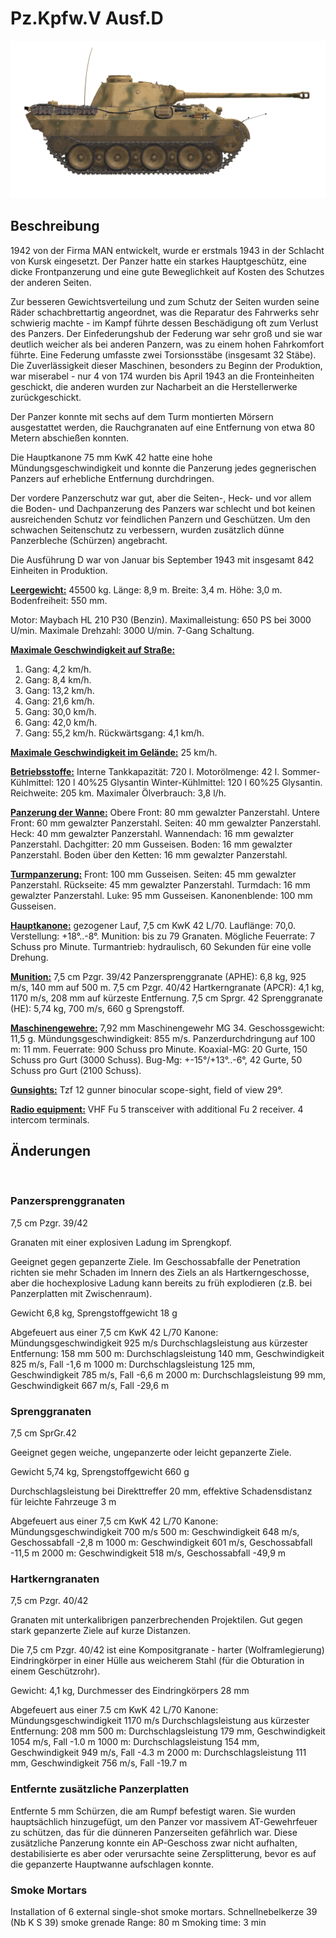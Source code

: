 ﻿# Pz.Kpfw.V Ausf.D

![_pzv-d](../images/_pzv-d.png)

## Beschreibung

1942 von der Firma MAN entwickelt, wurde er erstmals 1943 in der Schlacht von Kursk eingesetzt. Der Panzer hatte ein starkes Hauptgeschütz, eine dicke Frontpanzerung und eine gute Beweglichkeit auf Kosten des Schutzes der anderen Seiten.

Zur besseren Gewichtsverteilung und zum Schutz der Seiten wurden seine Räder schachbrettartig angeordnet, was die Reparatur des Fahrwerks sehr schwierig machte - im Kampf führte dessen Beschädigung oft zum Verlust des Panzers. Der Einfederungshub der Federung war sehr groß und sie war deutlich weicher als bei anderen Panzern, was zu einem hohen Fahrkomfort führte. Eine Federung umfasste zwei Torsionsstäbe (insgesamt 32 Stäbe). Die Zuverlässigkeit dieser Maschinen, besonders zu Beginn der Produktion, war miserabel - nur 4 von 174 wurden bis April 1943 an die Fronteinheiten geschickt, die anderen wurden zur Nacharbeit an die Herstellerwerke zurückgeschickt.

Der Panzer konnte mit sechs auf dem Turm montierten Mörsern ausgestattet werden, die Rauchgranaten auf eine Entfernung von etwa 80 Metern abschießen konnten.

Die Hauptkanone 75 mm KwK 42 hatte eine hohe Mündungsgeschwindigkeit und konnte die Panzerung jedes gegnerischen Panzers auf erhebliche Entfernung durchdringen.

Der vordere Panzerschutz war gut, aber die Seiten-, Heck- und vor allem die Boden- und Dachpanzerung des Panzers war schlecht und bot keinen ausreichenden Schutz vor feindlichen Panzern und Geschützen. Um den schwachen Seitenschutz zu verbessern, wurden zusätzlich dünne Panzerbleche (Schürzen) angebracht.

Die Ausführung D war von Januar bis September 1943 mit insgesamt 842 Einheiten in Produktion.

<b><u>Leergewicht:</u></b> 45500 kg.
Länge: 8,9 m.
Breite: 3,4 m.
Höhe: 3,0 m.
Bodenfreiheit: 550 mm.

Motor: Maybach HL 210 P30 (Benzin).
Maximalleistung: 650 PS bei 3000 U/min.
Maximale Drehzahl: 3000 U/min.
7-Gang Schaltung.

<b><u>Maximale Geschwindigkeit auf Straße:</u></b>
1. Gang: 4,2 km/h.
2. Gang: 8,4 km/h.
3. Gang: 13,2 km/h.
4. Gang: 21,6 km/h.
5. Gang: 30,0 km/h.
6. Gang: 42,0 km/h.
7. Gang: 55,2 km/h.
Rückwärtsgang: 4,1 km/h.

<b><u>Maximale Geschwindigkeit im Gelände:</u></b> 25 km/h.

<b><u>Betriebsstoffe:</u></b>
Interne Tankkapazität: 720 l.
Motorölmenge: 42 l.
Sommer-Kühlmittel: 120 l 40%25 Glysantin
Winter-Kühlmittel: 120 l 60%25 Glysantin.
Reichweite: 205 km.
Maximaler Ölverbrauch: 3,8 l/h.

<b><u>Panzerung der Wanne:</u></b>
Obere Front: 80 mm gewalzter Panzerstahl. 
Untere Front: 60 mm gewalzter Panzerstahl. 
Seiten: 40 mm gewalzter Panzerstahl. 
Heck: 40 mm gewalzter Panzerstahl.
Wannendach: 16 mm gewalzter Panzerstahl.
Dachgitter: 20 mm Gusseisen.
Boden: 16 mm gewalzter Panzerstahl.
Boden über den Ketten: 16 mm gewalzter Panzerstahl.

<b><u>Turmpanzerung:</u></b>
Front: 100 mm Gusseisen.
Seiten: 45 mm gewalzter Panzerstahl.
Rückseite: 45 mm gewalzter Panzerstahl.
Turmdach: 16 mm gewalzter Panzerstahl.
Luke: 95 mm Gusseisen.
Kanonenblende: 100 mm Gusseisen.

<b><u>Hauptkanone:</u></b> gezogener Lauf, 7,5 cm KwK 42 L/70.
Lauflänge: 70,0.
Verstellung: +18°..-8°.
Munition: bis zu 79 Granaten.
Mögliche Feuerrate: 7 Schuss pro Minute.
Turmantrieb: hydraulisch, 60 Sekunden für eine volle Drehung.

<b><u>Munition:</u></b>
7,5 cm Pzgr. 39/42 Panzersprenggranate (APHE): 6,8 kg, 925 m/s, 140 mm auf 500 m.
7,5 cm Pzgr. 40/42 Hartkerngranate (APCR): 4,1 kg, 1170 m/s, 208 mm auf kürzeste Entfernung.
7,5 cm Sprgr. 42 Sprenggranate (HE): 5,74 kg, 700 m/s, 660 g Sprengstoff.

<b><u>Maschinengewehre:</u></b> 7,92 mm Maschinengewehr MG 34.
Geschossgewicht: 11,5 g.
Mündungsgeschwindigkeit: 855 m/s.
Panzerdurchdringung auf 100 m: 11 mm.
Feuerrate: 900 Schuss pro Minute.
Koaxial-MG: 20 Gurte, 150 Schuss pro Gurt (3000 Schuss).
Bug-Mg: +-15°/+13°..-6°, 42 Gurte, 50 Schuss pro Gurt (2100 Schuss).

<b><u>Gunsights:</u></b>
Tzf 12 gunner binocular scope-sight, field of view 29°.

<b><u>Radio equipment:</u></b>
VHF Fu 5 transceiver with additional Fu 2 receiver.
4 intercom terminals.


## Änderungen
﻿

### Panzersprenggranaten

7,5 cm Pzgr. 39/42

Granaten mit einer explosiven Ladung im Sprengkopf.

Geeignet gegen gepanzerte Ziele. Im Geschossabfalle der Penetration richten sie mehr Schaden im Innern des Ziels an als Hartkerngeschosse, aber die hochexplosive Ladung kann bereits zu früh explodieren (z.B. bei Panzerplatten mit Zwischenraum).

Gewicht 6,8 kg, Sprengstoffgewicht 18 g

Abgefeuert aus einer 7,5 cm KwK 42 L/70 Kanone:
Mündungsgeschwindigkeit 925 m/s
Durchschlagsleistung aus kürzester Entfernung: 158 mm
500 m: Durchschlagsleistung 140 mm, Geschwindigkeit 825 m/s, Fall -1,6 m
1000 m: Durchschlagsleistung 125 mm, Geschwindigkeit 785 m/s, Fall -6,6 m
2000 m: Durchschlagsleistung 99 mm, Geschwindigkeit 667 m/s, Fall -29,6 m﻿

### Sprenggranaten

7,5 cm SprGr.42

Geeignet gegen weiche, ungepanzerte oder leicht gepanzerte Ziele.

Gewicht 5,74 kg, Sprengstoffgewicht 660 g

Durchschlagsleistung bei Direkttreffer 20 mm, effektive Schadensdistanz für leichte Fahrzeuge 3 m

Abgefeuert aus einer 7,5 cm KwK 42 L/70 Kanone:
Mündungsgeschwindigkeit 700 m/s
500 m: Geschwindigkeit 648 m/s, Geschossabfall -2,8 m
1000 m: Geschwindigkeit 601 m/s, Geschossabfall -11,5 m
2000 m: Geschwindigkeit 518 m/s, Geschossabfall -49,9 m﻿

### Hartkerngranaten

7,5 cm Pzgr. 40/42


Granaten mit unterkalibrigen panzerbrechenden Projektilen. Gut gegen stark gepanzerte Ziele auf kurze Distanzen.

Die 7,5 cm Pzgr. 40/42 ist eine Kompositgranate - harter (Wolframlegierung) Eindringkörper in einer Hülle aus weicherem Stahl (für die Obturation in einem Geschützrohr).

Gewicht: 4,1 kg, Durchmesser des Eindringkörpers 28 mm

Abgefeuert aus einer 7.5 cm KwK 42 L/70 Kanone:
Mündungsgeschwindigkeit 1170 m/s 
Durchschlagsleistung aus kürzester Entfernung: 208 mm
500 m: Durchschlagsleistung 179 mm, Geschwindigkeit 1054 m/s, Fall -1.0 m
1000 m: Durchschlagsleistung 154 mm, Geschwindigkeit 949 m/s, Fall -4.3 m
2000 m: Durchschlagsleistung 111 mm, Geschwindigkeit 756 m/s, Fall -19.7 m﻿

### Entfernte zusätzliche Panzerplatten

Entfernte 5 mm Schürzen, die am Rumpf befestigt waren. Sie wurden hauptsächlich hinzugefügt, um den Panzer vor massivem AT-Gewehrfeuer zu schützen, das für die dünneren Panzerseiten gefährlich war. Diese zusätzliche Panzerung konnte ein AP-Geschoss zwar nicht aufhalten, destabilisierte es aber oder verursachte seine Zersplitterung, bevor es auf die gepanzerte Hauptwanne aufschlagen konnte.﻿

### Smoke Mortars

Installation of 6 external single-shot smoke mortars.
Schnellnebelkerze 39 (Nb K S 39) smoke grenade
Range: 80 m
Smoking time: 3 min
